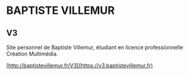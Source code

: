 # BAPTISTE VILLEMUR

## V3

Site personnel de Baptiste Villemur, étudiant en licence professionnelle Création Multimédia.

[http://baptistevillemur.fr/V3](https://v3.baptistevillemur.fr)

